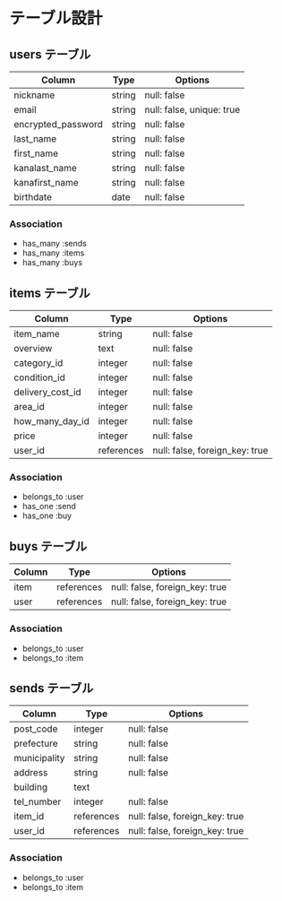 # テーブル設計

## users テーブル

| Column             | Type   | Options                   |
| ------------------ | ------ | ------------------------- |
| nickname           | string | null: false               |
| email              | string | null: false, unique: true |
| encrypted_password | string | null: false               |
| last_name          | string | null: false               |
| first_name         | string | null: false               |
| kanalast_name      | string | null: false               |
| kanafirst_name     | string | null: false               |
| birthdate          | date   | null: false               |

### Association

- has_many :sends
- has_many :items
- has_many :buys

## items テーブル

| Column           | Type       | Options                        |
| ---------------- | ---------- | ------------------------------ |
| item_name        | string     | null: false                    |
| overview         | text       | null: false                    |
| category_id      | integer    | null: false                    |
| condition_id     | integer    | null: false                    |
| delivery_cost_id | integer    | null: false                    |
| area_id          | integer    | null: false                    |
| how_many_day_id  | integer    | null: false                    |
| price            | integer    | null: false                    |
| user_id          | references | null: false, foreign_key: true |

### Association

- belongs_to :user
- has_one    :send
- has_one    :buy

## buys テーブル

| Column        | Type       | Options                        |
| ------------- | ---------- | ------------------------------ |
| item          | references | null: false, foreign_key: true |
| user          | references | null: false, foreign_key: true |

### Association

- belongs_to :user
- belongs_to :item

## sends テーブル

| Column        | Type       | Options                        |
| ------------- | ---------- | ------------------------------ |
| post_code     | integer    | null: false                    |
| prefecture    | string     | null: false                    |
| municipality  | string     | null: false                    |
| address       | string     | null: false                    |
| building      | text       |                                |
| tel_number    | integer    | null: false                    |
| item_id       | references | null: false, foreign_key: true |
| user_id       | references | null: false, foreign_key: true |

### Association

- belongs_to :user
- belongs_to :item